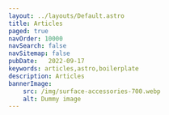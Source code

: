 ```yaml
---
layout: ../layouts/Default.astro
title: Articles
paged: true
navOrder: 10000
navSearch: false
navSitemap: false
pubDate:   2022-09-17
keywords: articles,astro,boilerplate
description: Articles
bannerImage:
    src: /img/surface-accessories-700.webp
    alt: Dummy image
---
```

